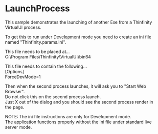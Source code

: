 # LaunchProcess
This sample demonstrates the launching of another Exe from a Thinfinity VirtualUI process.  
  
To get this to run under Development mode you need to create an ini file named "Thinfinity.params.ini".  
  
This file needs to be placed at...  
C:\Program Files\Thinfinity\VirtualUI\bin64  
  
  
This file needs to contain the following...  
[Options]  
ForceDevMode=1     
  
Then when the second process launches, it will ask you to "Start Web Browser".  
Do not click this on the second process launch.  
Just X out of the dialog and you should see the second process render in the page.  
  
NOTE: The ini file instructions are only for Development mode.  
The application functions properly without the ini file under standard live server mode.  
